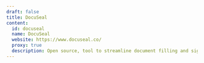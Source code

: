 ```yaml
---
draft: false
title: DocuSeal
content:
  id: docuseal
  name: DocuSeal
  website: https://www.docuseal.co/
  proxy: true
  description: Open source, tool to streamline document filling and signing. Create custom PDF forms to complete and sign with an easy-to-use online tool.
---
```

